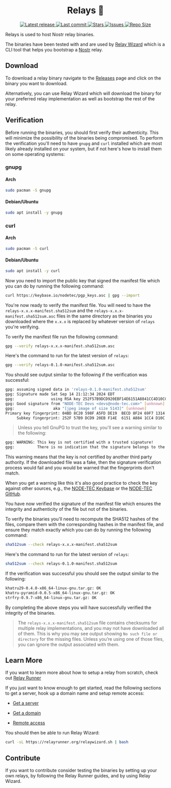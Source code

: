 <div align="center"><p>
    <h1>Relays 📡</h1>
    <a href="https://github.com/nodetec/relays/releases/latest">
      <img alt="Latest release" src="https://img.shields.io/github/v/release/nodetec/relays?style=for-the-badge&logo=starship&color=C9CBFF&logoColor=D9E0EE&labelColor=302D41" />
    </a>
    <a href="https://github.com/nodetec/relays/pulse">
      <img alt="Last commit" src="https://img.shields.io/github/last-commit/nodetec/relays?style=for-the-badge&logo=starship&color=8bd5ca&logoColor=D9E0EE&labelColor=302D41"/>
    </a>
    <a href="https://github.com/nodetec/relays/stargazers">
      <img alt="Stars" src="https://img.shields.io/github/stars/nodetec/relays?style=for-the-badge&logo=starship&color=c69ff5&logoColor=D9E0EE&labelColor=302D41" />
    </a>
    <a href="https://github.com/nodetec/relays/issues">
      <img alt="Issues" src="https://img.shields.io/github/issues/nodetec/relays?style=for-the-badge&logo=bilibili&color=F5E0DC&logoColor=D9E0EE&labelColor=302D41" />
    </a>
    <a href="https://github.com/nodetec/relays">
      <img alt="Repo Size" src="https://img.shields.io/github/repo-size/nodetec/relays?color=%23DDB6F2&label=SIZE&logo=codesandbox&style=for-the-badge&logoColor=D9E0EE&labelColor=302D41" />
    </a>
</div>

Relays is used to host Nostr relay binaries.

The binaries have been tested with and are used by [Relay Wizard](https://github.com/nodetec/relaywizard) which is a CLI tool that helps you bootstrap a [Nostr](https://nostr.com/) relay.

## Download

To download a relay binary navigate to the [Releases](https://github.com/nodetec/relays/releases) page and click on the binary you want to download.

Alternatively, you can use Relay Wizard which will download the binary for your preferred relay implementation as well as bootstrap the rest of the relay.

## Verification

Before running the binaries, you should first verify their authenticity. This will minimize the possibility of the binaries being compromised. To perform the verification you'll need to have `gnupg` and `curl` installed which are most likely already installed on your system, but if not here's how to install them on some operating systems:

### gnupg

#### Arch

```sh
sudo pacman -S gnupg
```

#### Debian/Ubuntu

```sh
sudo apt install -y gnupg
```

### curl

#### Arch

```sh
sudo pacman -S curl
```

#### Debian/Ubuntu

```sh
sudo apt install -y curl
```

Now you need to import the public key that signed the manifest file which you can do by running the following command:

```sh
curl https://keybase.io/nodetec/pgp_keys.asc | gpg --import
```

You're now ready to verify the manifest file. You will need to have the `relays-x.x.x-manifest.sha512sum` and the `relays-x.x.x-manifest.sha512sum.asc` files in the same directory as the binaries you downloaded where the `x.x.x` is replaced by whatever version of `relays` you're verifying.

To verify the manifest file run the following command:

```sh
gpg --verify relays-x.x.x-manifest.sha512sum.asc
```

Here's the command to run for the latest version of `relays`:

```sh
gpg --verify relays-0.1.0-manifest.sha512sum.asc
```

You should see output similar to the following if the verification was successful:

```sh
gpg: assuming signed data in 'relays-0.1.0-manifest.sha512sum'
gpg: Signature made Sat Sep 14 21:12:34 2024 EDT
gpg:                using RSA key 252F57B9DCD920EBF14E6151A8841CC4D10CC288
gpg: Good signature from "NODE-TEC Devs <devs@node-tec.com>" [unknown]
gpg:                 aka "[jpeg image of size 5143]" [unknown]
Primary key fingerprint: 04BD 8C20 598F A5FD DE19  BECD 8F24 69F7 1314 FAD7
     Subkey fingerprint: 252F 57B9 DCD9 20EB F14E  6151 A884 1CC4 D10C C288
```

> Unless you tell GnuPG to trust the key, you'll see a warning similar to the following:

```sh
gpg: WARNING: This key is not certified with a trusted signature!
gpg:          There is no indication that the signature belongs to the owner.
```

This warning means that the key is not certified by another third party authority. If the downloaded file was a fake, then the signature verification process would fail and you would be warned that the fingerprints don't match.

When you get a warning like this it's also good practice to check the key against other sources, e.g., the [NODE-TEC Keybase](https://keybase.io/nodetec "NODE-TEC Keybase") or the [NODE-TEC GitHub](https://github.com/nodetec "NODE-TEC GitHub").

You have now verified the signature of the manifest file which ensures the integrity and authenticity of the file but not of the binaries.

To verify the binaries you'll need to recompute the SHA512 hashes of the files, compare them with the corresponding hashes in the manifest file, and ensure they match exactly which you can do by running the following command:

```sh
sha512sum --check relays-x.x.x-manifest.sha512sum
```

Here's the command to run for the latest version of `relays`:

```sh
sha512sum --check relays-0.1.0-manifest.sha512sum
```

If the verification was successful you should see the output similar to the following:

```sh
khatru29-0.4.0-x86_64-linux-gnu.tar.gz: OK
khatru-pyramid-0.0.5-x86_64-linux-gnu.tar.gz: OK
strfry-0.9.7-x86_64-linux-gnu.tar.gz: OK
```

By completing the above steps you will have successfully verified the integrity of the binaries.

> The `relays-x.x.x-manifest.sha512sum` file contains checksums for multiple relay implementations, and you may not have downloaded all of them. This is why you may see output showing `No such file or directory` for the missing files. Unless you’re using one of those files, you can ignore the output associated with them.

## Learn More

If you want to learn more about how to setup a relay from scratch, check out [Relay Runner](https://relayrunner.org)

If you just want to know enough to get started, read the following sections to get a server, hook up a domain name and setup remote access:

- [Get a server](https://relayrunner.org/server/get-a-server)

- [Get a domain](https://relayrunner.org/server/domain-name)

- [Remote access](https://relayrunner.org/server/remote-access)

You should then be able to run Relay Wizard:

```bash
curl -sL https://relayrunner.org/relaywizard.sh | bash
```

## Contribute

If you want to contribute consider testing the binaries by setting up your own relays, by following the Relay Runner guides, and by using Relay Wizard.
